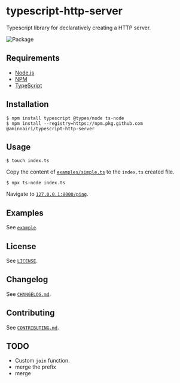 # typescript-http-server

Typescript library for declaratively creating a HTTP server.

![Package](https://github.com/aminnairi/typescript-http-server/workflows/Package/badge.svg)

## Requirements

- [Node.js](https://nodejs.org/en/)
- [NPM](https://www.npmjs.com/)
- [TypeScript](https://www.typescriptlang.org/)

## Installation

```console
$ npm install typescript @types/node ts-node
$ npm install --registry=https://npm.pkg.github.com @aminnairi/typescript-http-server
```

## Usage

```console
$ touch index.ts
```

Copy the content of [`examples/simple.ts`](./examples/simple.ts) to the `index.ts` created file.

```console
$ npx ts-node index.ts
```

Navigate to [`127.0.0.1:8000/ping`](http://127.0.0.1:8000/ping).

## Examples

See [`example`](./example).

## License

See [`LICENSE`](./LICENSE).

## Changelog

See [`CHANGELOG.md`](./CHANGELOG.md).

## Contributing

See [`CONTRIBUTING.md`](./CONTRIBUTING.md).

## TODO

- Custom `join` function.
- merge the prefix
- merge 

